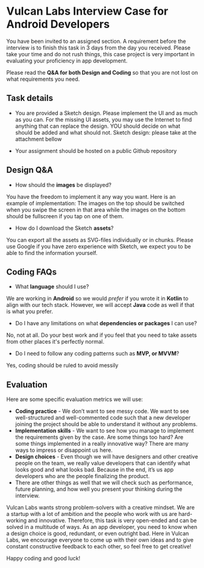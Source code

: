 # Vulcan Labs Interview Case for Android Developers
You have been invited to an assigned section. A requirement before the interview is to finish this task in 3 days from the day you received. Please take your time and do not rush things, this case project is very important in evaluating your proficiency in app development. 

Please read the **Q&A for both Design and Coding** so that you are not lost on what requirements you need.

## Task details
- You are provided a Sketch design. Please implement the UI and as much as you can. For the missing UI assets, you may use the Internet to find anything that can replace the design. YOU should decide on what should be added and what should not.
Sketch design: please take at the attachment bellow

- Your assignment should be hosted on a public Github repository

## Design Q&A
- How should the **images** be displayed?

You have the freedom to implement it any way you want. 
Here is an example of implementation: The images on the top should be switched when you swipe the screen in that area while the images on the bottom should be fullscreen if you tap on one of them.

- How do I download the Sketch **assets**?

You can export all the assets as SVG-files individually or in chunks. Please use Google if you have zero experience with Sketch, we expect you to be able to find the information yourself.


## Coding FAQs
- What **language** should I use?

We are working in **Android** so we would *prefer* if you wrote it in **Kotlin** to align with our tech stack. However, we will accept  **Java** code as well if that is what you prefer.

- Do I have any limitations on what **dependencies or packages** I can use?

No, not at all. Do your best work and if you feel that you need to take assets from other places it's perfectly normal.

- Do I need to follow any coding patterns such as **MVP, or MVVM**?

Yes, coding should be ruled to avoid messily


## Evaluation
Here are some specific evaluation metrics we will use:
- **Coding practice** - We don’t want to see messy code. We want to see well-structured and well-commented code such that a new developer joining the project should be able to understand it without any problems.
- **Implementation skills** - We want to see how you manage to implement the requirements given by the case. Are some things too hard? Are some things implemented in a really innovative way? There are many ways to impress or disappoint us here.
- **Design choices** - Even though we will have designers and other creative people on the team, we really value developers that can identify what looks good and what looks bad. Because in the end, it’s us app developers who are the people finalizing the product.
- There are other things as well that we will check such as performance, future planning, and how well you present your thinking during the interview.

Vulcan Labs wants strong problem-solvers with a creative mindset. We are a startup with a lot of ambition and the people who work with us are hard-working and innovative. Therefore, this task is very open-ended and can be solved in a multitude of ways. As an app developer, you need to know when a design choice is good, redundant, or even outright bad. Here in Vulcan Labs, we encourage everyone to come up with their own ideas and to give constant constructive feedback to each other, so feel free to get creative!

Happy coding and good luck!


